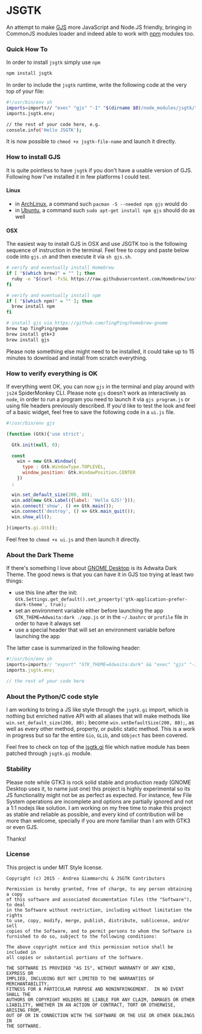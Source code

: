 # JSGTK
An attempt to make [GJS](https://wiki.gnome.org/action/show/Projects/Gjs?action=show&redirect=Gjs) more JavaScript and Node.JS friendly, bringing in CommonJS modules loader and indeed able to work with [npm](https://www.npmjs.com/) modules too.



### Quick How To
In order to install `jsgtk` simply use `npm`
```sh
npm install jsgtk
```
In order to include the `jsgtk` runtime, write the following code at the very top of your file:
```sh
#!/usr/bin/env sh
imports=imports// "exec" "gjs" "-I" "$(dirname $0)/node_modules/jsgtk/" "$0" "$@"
imports.jsgtk.env;

// the rest of your code here, e.g.
console.info('Hello JSGTK');
```
It is now possible to `chmod +x jsgtk-file-name` and launch it directly.



### How to install GJS
It is quite pointless to have `jsgtk` if you don't have a usable version of GJS.
Following how I've installed it in few platforms I could test.


#### Linux

  * in [ArchLinux](https://www.archlinux.org/), a command such `pacman -S --needed npm gjs` would do
  * in [Ubuntu](http://www.ubuntu.com/), a command such `sudo apt-get install npm gjs` should do as well


#### OSX
The easiest way to install GJS in OSX and use JSGTK too is the following sequence of instruction in the terminal.
Feel free to copy and paste below code into `gjs.sh` and then execute it via `sh gjs.sh`.
```sh
# verify and eventually install Homebrew
if [ "$(which brew)" = "" ]; then
  ruby -e "$(curl -fsSL https://raw.githubusercontent.com/Homebrew/install/master/install)"
fi

# verify and eventually install npm
if [ "$(which npm)" = "" ]; then
  brew install npm
fi

# install gjs via https://github.com/TingPing/homebrew-gnome
brew tap TingPing/gnome
brew install gtk+3
brew install gjs
```
Please note something else might need to be installed, it could take up to 15 minutes to download and install from scratch everything.


### How to verify everything is OK
If everything went OK, you can now `gjs` in the terminal and play around with `js24` SpiderMonkey CLI.
Please note `gjs` doesn't work as interactively as `node`, in order to run a program you need to launch it via `gjs program.js` or using file headers previously described.
If you'd like to test the look and feel of a basic widget, feel free to save the following code in a `ui.js` file.
```js
#!/usr/bin/env gjs

(function (Gtk){'use strict';

  Gtk.init(null, 0);

  const
    win = new Gtk.Window({
      type : Gtk.WindowType.TOPLEVEL,
      window_position: Gtk.WindowPosition.CENTER
    })
  ;

  win.set_default_size(200, 80);
  win.add(new Gtk.Label({label: 'Hello GJS!'}));
  win.connect('show', () => Gtk.main());
  win.connect('destroy', () => Gtk.main_quit());
  win.show_all();

}(imports.gi.Gtk));
```
Feel free to `chmod +x ui.js` and then launch it directly.



### About the Dark Theme
If there's something I love about [GNOME Desktop](https://www.gnome.org/) is its Adwaita Dark Theme.
The good news is that you can  have it in GJS too trying at least two things:

  * use this line after the init: `Gtk.Settings.get_default().set_property('gtk-application-prefer-dark-theme', true);`
  * set an environment variable either before launching the app `GTK_THEME=Adwaita:dark ./app.js` or in the `~/.bashrc` or `profile` file in order to have it always set
  * use a special header that will set an environment variable before launching the app

The latter case is summarized in the following header:
```js
#!/usr/bin/env sh
imports=imports// "export" "GTK_THEME=Adwaita:dark" && "exec" "gjs" "-I" "$(dirname $0)/node_modules/jsgtk/" "$0" "$@"
imports.jsgtk.env;

// the rest of your code here
```


### About the Python/C code style
I am working to bring a JS like style through the `jsgtk.gi` import, which is nothing but enriched native API with all aliases that will make methods like `win.set_default_size(200, 80);` become `win.setDefaultSize(200, 80);`, as well as every other method, property, or public static method. This is a work in progress but so far the entire `Gio`, `GLib`, and `GObject` has been covered.

Feel free to check on  top of the [jsgtk.gi](jsgtk/gi.js) file which native module has been patched through `jsgtk.gi` module.



### Stability
Please note while GTK3 is rock solid stable and production ready (GNOME Desktop uses it, to name just one) this project is highly experimental so its JS functionality might not be as perfect as expected. For instance, few File System operations are incomplete and options are partially ignored and not a 1:1 nodejs like solution. I am working on my free time to make this project as stable and reliable as possible, and every kind of contribution will be more than welcome, specially if you are more familiar than I am with GTK3 or even GJS.

Thanks!


### License
This project is under MIT Style license.
```
Copyright (c) 2015 - Andrea Giammarchi & JSGTK Contributors

Permission is hereby granted, free of charge, to any person obtaining a copy
of this software and associated documentation files (the "Software"), to deal
in the Software without restriction, including without limitation the rights
to use, copy, modify, merge, publish, distribute, sublicense, and/or sell
copies of the Software, and to permit persons to whom the Software is
furnished to do so, subject to the following conditions:

The above copyright notice and this permission notice shall be included in
all copies or substantial portions of the Software.

THE SOFTWARE IS PROVIDED "AS IS", WITHOUT WARRANTY OF ANY KIND, EXPRESS OR
IMPLIED, INCLUDING BUT NOT LIMITED TO THE WARRANTIES OF MERCHANTABILITY,
FITNESS FOR A PARTICULAR PURPOSE AND NONINFRINGEMENT.  IN NO EVENT SHALL THE
AUTHORS OR COPYRIGHT HOLDERS BE LIABLE FOR ANY CLAIM, DAMAGES OR OTHER
LIABILITY, WHETHER IN AN ACTION OF CONTRACT, TORT OR OTHERWISE, ARISING FROM,
OUT OF OR IN CONNECTION WITH THE SOFTWARE OR THE USE OR OTHER DEALINGS IN
THE SOFTWARE.
```